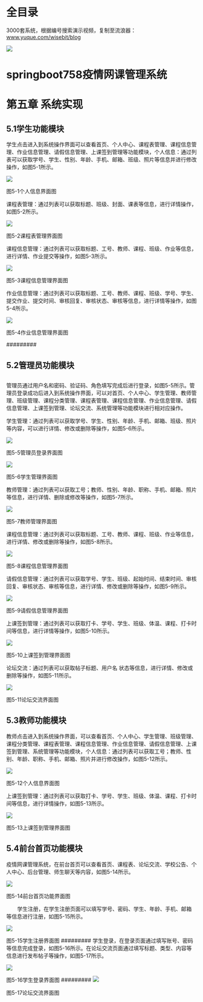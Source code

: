 # 全目录

3000套系统，根据编号搜索演示视频，复制至流浪器：www.yuque.com/wisebit/blog


![](https://bitwise.oss-cn-heyuan.aliyuncs.com/2024/11/06/qq_wechat.png)
# springboot758疫情网课管理系统
# 第五章 系统实现
## 5.1学生功能模块
学生点击进入到系统操作界面可以查看首页、个人中心、课程表管理、课程信息管理、作业信息管理、请假信息管理、上课签到管理等功能模块，个人信息：通过列表可以获取学号、学生、性别、年龄、手机、邮箱、班级、照片等信息并进行修改操作，如图5-1所示。

![](/md/blog.013.png)

图5-1个人信息界面图

课程表管理：通过列表可以获取标题、班级、封面、课表等信息，进行详情操作，如图5-2所示。

![](/md/blog.014.png)

图5-2课程表管理界面图



课程信息管理：通过列表可以获取标题、工号、教师、课程、班级、作业等信息，进行详情、作业提交等操作，如图5-3所示。

![](/md/blog.015.png)

图5-3课程信息管理界面图



作业信息管理：通过列表可以获取标题、工号、教师、课程、班级、学号、学生、提交作业、提交时间、审核回复、审核状态、审核等信息，进行详情等操作，如图5-4所示。

![](/md/blog.016.png)



图5-4作业信息管理界面图


#########
## 5.2管理员功能模块
##
管理员通过用户名和密码、验证码、角色填写完成后进行登录，如图5-5所示。管理员登录成功后进入到系统操作界面，可以对首页、个人中心、学生管理、教师管理、班级管理、课程分类管理、课程表管理、课程信息管理、作业信息管理、请假信息管理、上课签到管理、论坛交流、系统管理等功能模块进行相对应操作。

学生管理：通过列表可以获取学号、学生、性别、年龄、手机、邮箱、班级、照片等内容，可以进行详情、修改或删除等操作，如图5-6所示。

![](/md/blog.017.png)

图5-5管理员登录界面图

![](/md/blog.018.png)

图5-6学生管理界面图

教师管理：通过列表可以获取工号；教师、性别、年龄、职称、手机、邮箱、照片等信息，进行详情、删除或修改等操作，如图5-7所示。


![](/md/blog.019.png)

图5-7教师管理界面图

课程信息管理：通过列表可以获取标题、工号、教师、课程、班级、作业等信息，进行详情、修改或删除等操作，如图5-8所示。

![](/md/blog.020.png)

图5-8课程信息管理界面图 

请假信息管理：通过列表可以获取学号、学生、班级、起始时间、结束时间、审核回复、审核状态、审核等信息，进行详情、修改或删除等操作，如图5-9所示。

![](/md/blog.021.png)

图5-9请假信息管理界面图

上课签到管理：通过列表可以获取打卡、学号、学生、班级、体温、课程、打卡时间等信息，进行详情等操作，如图5-10所示。

![](/md/blog.022.png)

图5-10上课签到管理界面图

论坛交流：通过列表可以获取帖子标题、用户名 状态等信息，进行详情、修改或删除等操作，如图5-11所示。

![](/md/blog.023.png)

图5-11论坛交流界面图

## 5.3教师功能模块
教师点击进入到系统操作界面，可以查看首页、个人中心、学生管理、班级管理、课程分类管理、课程表管理、课程信息管理、作业信息管理、请假信息管理、上课签到管理、系统管理等功能模块，个人信息：通过列表可以获取工号；教师、性别、年龄、职称、手机、邮箱、照片并进行修改操作，如图5-12所示。

![](/md/blog.013.png)

图5-12个人信息界面图

上课签到管理：通过列表可以获取打卡、学号、学生、班级、体温、课程、打卡时间等信息，进行详情操作，如图5-13所示。

![](/md/blog.024.png)

图5-13上课签到管理界面图


## 5.4前台首页功能模块
疫情网课管理系统，在前台首页可以查看首页、课程表、论坛交流、学校公告、个人中心、后台管理、师生聊天等内容，如图5-14所示。

![](/md/blog.025.png)

图5-14前台首页功能界面图



`    `学生注册，在学生注册页面可以填写学号、密码、学生、年龄、手机、邮箱等信息进行注册，如图5-15所示。

![](/md/blog.026.png)

图5-15学生注册界面图
#########
学生登录，在登录页面通过填写账号、密码等信息完成登录，如图5-16所示。在论坛交流页面通过填写标题、类型、内容等信息进行发布帖子等操作，如图5-17所示。

![](/md/blog.027.png)

图5-16学生登录界面图
#########
![](/md/blog.028.png)

图5-17论坛交流界面图







